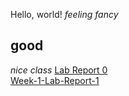 Hello, world! 
*feeling fancy*
## good
*nice class*
[Lab Report 0](https://minyanshi1105.github.io/cse15l-lab-reports/lab-report-1-week-0.html)\
[Week-1-Lab-Report-1](https://github.com/minyanshi1105/cse15l-lab-reports/blob/3fdf2f3ae6858e5b285d1fc87e4fb75d99d7fb32/cse%2015L%20week%201%20Lab%20Report.md)
